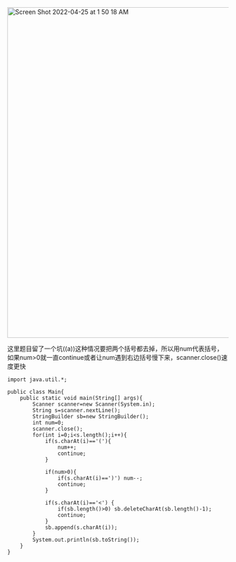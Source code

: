 <img width="751" alt="Screen Shot 2022-04-25 at 1 50 18 AM" src="https://user-images.githubusercontent.com/59748598/165054626-b19a96a4-147f-4bf0-9b3c-b547617a2dca.png">

这里题目留了一个坑((a))这种情况要把两个括号都去掉，所以用num代表括号，如果num>0就一直continue或者让num遇到右边括号慢下来，scanner.close()速度更快

```` 
import java.util.*;

public class Main{
    public static void main(String[] args){
        Scanner scanner=new Scanner(System.in);
        String s=scanner.nextLine();
        StringBuilder sb=new StringBuilder();
        int num=0;
        scanner.close();
        for(int i=0;i<s.length();i++){
            if(s.charAt(i)=='('){
                num++;
                continue;
            }
            
            if(num>0){
                if(s.charAt(i)==')') num--;
                continue;
            }
            
            if(s.charAt(i)=='<') {
                if(sb.length()>0) sb.deleteCharAt(sb.length()-1);
                continue;
            }
            sb.append(s.charAt(i));
        }
        System.out.println(sb.toString());
    }
}
````





